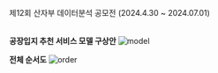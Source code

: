 제12회 산자부 데이터분석 공모전 (2024.4.30 ~ 2024.07.01) <br><br>

**공장입지 추천 서비스 모델 구상안**
![model](https://github.com/KimNee/Factory_location/assets/77114419/1e17f9b6-e6b4-43fd-a856-3c291f2acb3c)

**전체 순서도**
![order](https://prod-files-secure.s3.us-west-2.amazonaws.com/4f7f6682-be6f-4828-a7f4-90f8fcbaf16d/3c9389e6-2282-448b-906e-e9d18a478721/Untitled.png)
